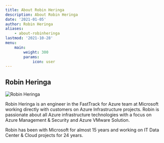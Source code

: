 ```yaml
---
title: About Robin Heringa
description: About Robin Heringa
date: '2021-01-05'
author: Robin Heringa
aliases:
    - about-robinheringa
lastmod: '2021-10-28'
menu:
    main: 
        weight: 300
        params:
            icon: user
---
```


## Robin Heringa

![Robin Heringa](/images/robinHeringa.png)

Robin Heringa is an engineer in the FastTrack for Azure team at Microsoft working directly with customers on Azure Infrastructure projects. Robin is passionate about all Azure infrastructure technologies with a focus on Azure Management & Security and Azure VMware Solution.

Robin has been with Microsoft for almost 15 years and working on IT Data Center & Cloud projects for 24 years.
